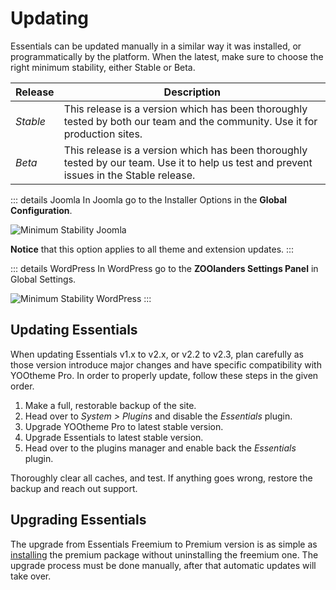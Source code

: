 # Updating

Essentials can be updated manually in a similar way it was installed, or programmatically by the platform. When the latest, make sure to choose the right minimum stability, either Stable or Beta.

| Release | Description |
| --- | --- |
| *Stable* | This release is a version which has been thoroughly tested by both our team and the community. Use it for production sites. |
| *Beta* | This release is a version which has been thoroughly tested by our team. Use it to help us test and prevent issues in the Stable release. |

::: details Joomla
In Joomla go to the Installer Options in the **Global Configuration**.

![Minimum Stability Joomla](/assets/minimum-stability.webp)

**Notice** that this option applies to all theme and extension updates.
:::

::: details WordPress
In WordPress go to the **ZOOlanders Settings Panel** in Global Settings.

![Minimum Stability WordPress](/essentials-for-yootheme-pro/assets/essential-settings-wordpress.png)
:::

## Updating Essentials

When updating Essentials v1.x to v2.x, or v2.2 to v2.3, plan carefully as those version introduce major changes and have specific compatibility with YOOtheme Pro. In order to properly update, follow these steps in the given order.

1. Make a full, restorable backup of the site.
1. Head over to _System > Plugins_ and disable the _Essentials_ plugin.
1. Upgrade YOOtheme Pro to latest stable version.
1. Upgrade Essentials to latest stable version.
1. Head over to the plugins manager and enable back the _Essentials_ plugin.

Thoroughly clear all caches, and test. If anything goes wrong, restore the backup and reach out support.

## Upgrading Essentials

The upgrade from Essentials Freemium to Premium version is as simple as [installing](./installation) the premium package without uninstalling the freemium one. The upgrade process must be done manually, after that automatic updates will take over.
